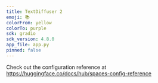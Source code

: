 ```yaml
---
title: TextDiffuser 2
emoji: 📚
colorFrom: yellow
colorTo: purple
sdk: gradio
sdk_version: 4.8.0
app_file: app.py
pinned: false
---
```


Check out the configuration reference at https://huggingface.co/docs/hub/spaces-config-reference
